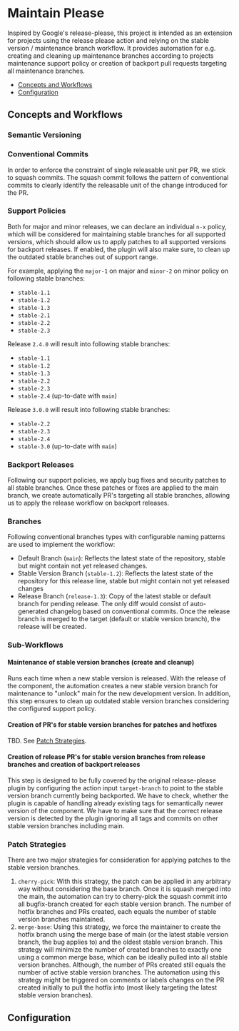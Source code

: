 # Maintain Please

Inspired by Google's release-please, this project is intended as an extension for projects using the release please action and relying on
the stable version / maintenance branch workflow.
It provides automation for e.g. creating and cleaning up maintenance branches according to projects maintenance support policy or creation of backport pull requests targeting all maintenance branches.

- [Concepts and Workflows](#concepts-and-workflows)
- [Configuration](#configuration)

## Concepts and Workflows

### Semantic Versioning

### Conventional Commits

In order to enforce the constraint of single releasable unit per PR, we stick to squash commits. The squash commit follows the pattern of conventional commits to clearly identify the releasable unit of the change introduced for the PR.

### Support Policies

Both for major and minor releases, we can declare an individual `n-x` policy, which will be considered for maintaining stable branches for all supported versions, which should allow us to apply patches to all supported versions for backport releases. If enabled, the plugin will also make sure, to clean up the outdated stable branches out of support range.

For example, applying the `major-1` on major and `minor-2` on minor policy on following stable branches:

- `stable-1.1`
- `stable-1.2`
- `stable-1.3`
- `stable-2.1`
- `stable-2.2`
- `stable-2.3`

Release `2.4.0` will result into following stable branches:

- `stable-1.1`
- `stable-1.2`
- `stable-1.3`
- `stable-2.2`
- `stable-2.3`
- `stable-2.4` (up-to-date with `main`)

Release `3.0.0` will result into following stable branches:

- `stable-2.2`
- `stable-2.3`
- `stable-2.4`
- `stable-3.0` (up-to-date with `main`)

### Backport Releases

Following our support policies, we apply bug fixes and security patches to all stable branches. Once these patches or fixes are applied to the main branch, we create automatically PR's targeting all stable branches, allowing us to apply the release workflow on backport releases.

### Branches

Following conventional branches types with configurable naming patterns are used to implement the workflow:

- Default Branch (`main`): Reflects the latest state of the repository, stable but might contain not yet released changes.
- Stable Version Branch (`stable-1.2`): Reflects the latest state of the repository for this release line, stable but might contain not yet released changes
- Release Branch (`release-1.3`): Copy of the latest stable or default branch for pending release. The only diff would consist of auto-generated changelog based on conventional commits. Once the release branch is merged to the target (default or stable version branch), the release will be created.

### Sub-Workflows

#### Maintenance of stable version branches (create and cleanup)

Runs each time when a new stable version is released. With the release of the component, the automation creates a new stable version branch for maintenance to "unlock" main for the new development version. In addition, this step ensures to clean up outdated stable version branches considering the configured support policy.

#### Creation of PR's for stable version branches for patches and hotfixes

TBD. See [Patch Strategies](#patch-strategies-).

#### Creation of release PR's for stable version branches from release branches and creation of backport releases

This step is designed to be fully covered by the original release-please plugin by configuring the action input `target-branch` to point to the stable version branch currently being backported. We have to check, whether the plugin is capable of handling already existing tags for semantically newer version of the component. We have to make sure that the correct release version is detected by the plugin ignoring all tags and commits on other stable version branches including main.

### Patch Strategies

There are two major strategies for consideration for applying patches to the stable version branches.

1. `cherry-pick`: With this strategy, the patch can be applied in any arbitrary way without considering the base branch. Once it is squash merged into the main, the automation can try to cherry-pick the squash commit into all bugfix-branch created for each stable version branch. The number of hotfix branches and PRs created, each equals the number of stable version branches maintained.
2. `merge-base`: Using this strategy, we force the maintainer to create the hotfix branch using the merge base of main (or the latest stable version branch, the bug applies to) and the oldest stable version branch. This strategy will minimize the number of created branches to exactly one using a common merge base, which can be ideally pulled into all stable version branches. Although, the number of PRs created still equals the number of active stable version branches. The automation using this strategy might be triggered on comments or labels changes on the PR created initially to pull the hotfix into (most likely targeting the latest stable version branches).

## Configuration

